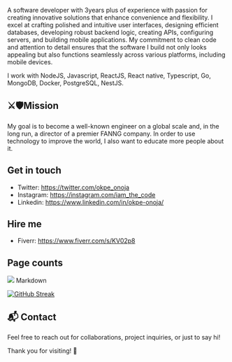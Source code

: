 A software developer with 3years plus of experience with passion for creating innovative solutions that enhance convenience and flexibility. I excel at crafting polished and intuitive user interfaces, designing efficient databases, developing robust backend logic, creating APIs, configuring servers, and building mobile applications. My commitment to clean code and attention to detail ensures that the software I build not only looks appealing but also functions seamlessly across various platforms, including mobile devices.

I work with NodeJS, Javascript, ReactJS, React native, Typescript, Go, MongoDB, Docker, PostgreSQL, NestJS.

## ⚔️🛡Mission
My goal is to become a well-known engineer on a global scale and, in the long run, a director of a premier FANNG company. In order to use technology to improve the world, I also want to educate more people about it.

## Get in touch
- Twitter: https://twitter.com/okpe_onoja
- Instagram: https://instagram.com/iam_the_code
- Linkedin: https://www.linkedin.com/in/okpe-onoja/
## Hire me
- Fiverr: https://www.fiverr.com/s/KV02p8

## Page counts
<a href="https://hits.seeyoufarm.com"><img src="https://hits.seeyoufarm.com/api/count/incr/badge.svg?url=https%3A%2F%2Fgithub.com%2Fonoja123&count_bg=%2379C83D&title_bg=%23555555&icon=&icon_color=%23E7E7E7&title=hits&edge_flat=false"/></a>
Markdown



[![GitHub Streak](https://github-readme-streak-stats.herokuapp.com?user=Onoja123&theme=dark&date_format=M%20j%5B%2C%20Y%5D)](https://git.io/streak-stats)

## 📬 Contact
Feel free to reach out for collaborations, project inquiries, or just to say hi!

Thank you for visiting! 🚀

